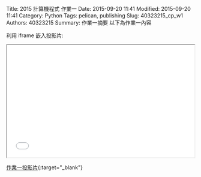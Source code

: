 Title: 2015 計算機程式 作業一
Date: 2015-09-20 11:41
Modified: 2015-09-20 11:41
Category: Python
Tags: pelican, publishing
Slug: 40323215_cp_w1
Authors: 40323215
Summary: 作業一摘要
以下為作業一內容

利用 iframe 嵌入投影片:

<iframe src="40323215_cp_w1.html" width="500" height="300"></iframe>

[作業一投影片](40323215_cp_w1.html){:target="_blank"}

